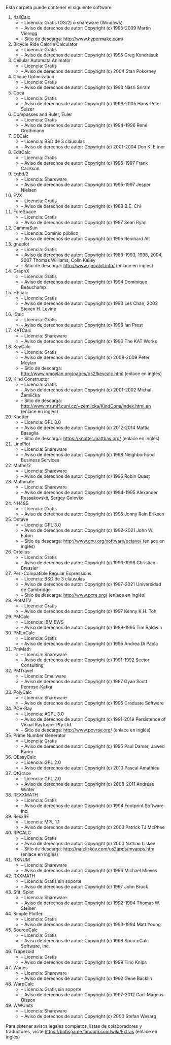 ﻿Esta carpeta puede contener el siguiente software:

1. 4allCalc
   - – Licencia: Gratis (OS/2) o shareware (Windows)
   - – Aviso de derechos de autor: Copyright (c) 1995-2009 Martin Vieregg
   - – Sitio de descarga: http://www.hypermake.com/
2. Bicycle Ride Calorie Calculator
   - – Licencia: Gratis
   - – Aviso de derechos de autor: Copyright (c) 1995 Greg Kondrasuk
3. Cellular Automata Animator
   - – Licencia: Gratis
   - – Aviso de derechos de autor: Copyright (c) 2004 Stan Pokorney
4. Clique Optimization
   - – Licencia: Gratis
   - – Aviso de derechos de autor: Copyright (c) 1993 Nasri Sriram
5. Coca
   - – Licencia: Gratis
   - – Aviso de derechos de autor: Copyright (c) 1996-2005 Hans-Peter Sulzer
6. Compasses and Ruler, Euler
   - – Licencia: Gratis
   - – Aviso de derechos de autor: Copyright (c) 1994-1996 René Grothmann
7. DECalc
   - – Licencia: BSD de 3 cláusulas
   - – Aviso de derechos de autor: Copyright (c) 2001-2004 Don K. Eitner
8. EditCalc
   - – Licencia: Gratis
   - – Aviso de derechos de autor: Copyright (c) 1995-1997 Frank Carlsson
9. EqEd/2
   - – Licencia: Shareware
   - – Aviso de derechos de autor: Copyright (c) 1995-1997 Jesper Nielsen
10. EVX
    - – Licencia: Gratis
    - – Aviso de derechos de autor: Copyright (c) 1988 B.E. Chi
11. ForeSpace
    - – Licencia: Gratis
    - – Aviso de derechos de autor: Copyright (c) 1997 Sean Ryan
12. GammaSun
    - – Licencia: Dominio público
    - – Aviso de derechos de autor: Copyright (c) 1995 Reinhard Alt
13. gnuplot
    - – Licencia: Gratis
    - – Aviso de derechos de autor: Copyright (c) 1986-1993, 1998, 2004, 2007 Thomas Williams, Colin Kelley
    - – Sitio de descarga: http://www.gnuplot.info/ (enlace en inglés)
14. GraphX
    - – Licencia: Gratis
    - – Aviso de derechos de autor: Copyright (c) 1994 Dominique Beauchamp
15. HPcalc
    - – Licencia: Gratis
    - – Aviso de derechos de autor: Copyright (c) 1993 Les Chan, 2002 Steven H. Levine
16. ICalc
    - – Licencia: Gratis
    - – Aviso de derechos de autor: Copyright (c) 1996 Ian Prest
17. KATCalc
    - – Licencia: Shareware
    - – Aviso de derechos de autor: Copyright (c) 1990 The KAT Works
18. KeyCalc
    - – Licencia: Gratis
    - – Aviso de derechos de autor: Copyright (c) 2008-2009 Peter Moylan
    - – Sitio de descarga: http://www.pmoylan.org/pages/os2/keycalc.html (enlace en inglés)
19. Kind Constructor
    - – Licencia: Gratis
    - – Aviso de derechos de autor: Copyright (c) 2001-2002 Michal Žemlička
    - – Sitio de descarga: http://www.ms.mff.cuni.cz/~zemlicka/KindCons/index.html.en (enlace en inglés)
20. Knotter
    - – Licencia: GPL 3.0
    - – Aviso de derechos de autor: Copyright (c) 2012-2014 Mattia Basaglia
    - – Sitio de descarga: https://knotter.mattbas.org/ (enlace en inglés)
21. LinePlot
    - – Licencia: Shareware
    - – Aviso de derechos de autor: Copyright (c) 1998 Neighborhood Business Services
22. Mathe/2
    - – Licencia: Shareware
    - – Aviso de derechos de autor: Copyright (c) 1995 Robin Quast
23. Mathmate
    - – Licencia: Shareware
    - – Aviso de derechos de autor: Copyright (c) 1994-1995 Alexander Russakovskii, Sergey Golovko
24. NH48S
    - – Licencia: Gratis
    - – Aviso de derechos de autor: Copyright (c) 1995 Jonny Rein Eriksen
25. Octave
    - – Licencia: GPL 3.0
    - – Aviso de derechos de autor: Copyright (c) 1992-2021 John W. Eaton
    - – Sitio de descarga: http://www.gnu.org/software/octave/ (enlace en inglés)
26. Ortelius
    - – Licencia: Gratis
    - – Aviso de derechos de autor: Copyright (c) 1996-1998 Christian Bressler
27. Perl-Compatible Regular Expressions
    - – Licencia: BSD de 3 cláusulas
    - – Aviso de derechos de autor: Copyright (c) 1997-2021 Universidad de Cambridge
    - – Sitio de descarga: http://www.pcre.org/ (enlace en inglés)
28. PlotMTV
    - – Licencia: Gratis
    - – Aviso de derechos de autor: Copyright (c) 1997 Kenny K.H. Toh
29. PMCalc
    - – Licencia: IBM EWS
    - – Aviso de derechos de autor: Copyright (c) 1989-1995 Tim Baldwin
30. PMLnCalc
    - – Licencia: Gratis
    - – Aviso de derechos de autor: Copyright (c) 1995 Andrea Di Paola
31. PmMath
    - – Licencia: Shareware
    - – Aviso de derechos de autor: Copyright (c) 1991-1992 Sector Consulting
32. PMTravel
    - – Licencia: Emailware
    - – Aviso de derechos de autor: Copyright (c) 1997 Gyan Scott Penrose-Kafka
33. PolyCalc
    - – Licencia: Shareware
    - – Aviso de derechos de autor: Copyright (c) 1995 Graduate Software
34. POV-Ray
    - – Licencia: AGPL 3.0
    - – Aviso de derechos de autor: Copyright (c) 1991-2019 Persistence of Visual Raytracer Pty Ltd.
    - – Sitio de descarga: http://www.povray.org/ (enlace en inglés)
35. Prime Number Generator
    - – Licencia: Gratis
    - – Aviso de derechos de autor: Copyright (c) 1995 Paul Damer, Jawed Karim
36. QEasyCalc
    - – Licencia: GPL 2.0
    - – Aviso de derechos de autor: Copyright (c) 2010 Pascal Amathieu
37. QtGrace
    - – Licencia: GPL 2.0
    - – Aviso de derechos de autor: Copyright (c) 2008-2011 Andreas Winter
38. REXXMATH
    - – Licencia: Gratis
    - – Aviso de derechos de autor: Copyright (c) 1994 Footprint Software Inc.
39. RexxRE
    - – Licencia: MPL 1.1
    - – Aviso de derechos de autor: Copyright (c) 2003 Patrick TJ McPhee
40. RPCALC
    - – Licencia: Gratis
    - – Aviso de derechos de autor: Copyright (c) 2000 Nathan Liskov
    - – Sitio de descarga: http://nateliskov.com/os2apps/myapps.htm (enlace en inglés)
41. RXNUM
    - – Licencia: Shareware
    - – Aviso de derechos de autor: Copyright (c) 1996 Michael Mieves
42. RXXMATH
    - – Licencia: Gratis sin soporte
    - – Aviso de derechos de autor: Copyright (c) 1997 John Brock
43. Sfit, Splot
    - – Licencia: Shareware
    - – Aviso de derechos de autor: Copyright (c) 1992-1994 Thomas W. Steiner
44. Simple Plotter
    - – Licencia: Gratis
    - – Aviso de derechos de autor: Copyright (c) 1993-1994 Matt Young
45. SourceCalc
    - – Licencia: Gratis
    - – Aviso de derechos de autor: Copyright (c) 1998 SourceCalc Software, Inc.
46. Trapezoid
    - – Licencia: Gratis
    - – Aviso de derechos de autor: Copyright (c) 1998 Tino Knips
47. Wages
    - – Licencia: Shareware
    - – Aviso de derechos de autor: Copyright (c) 1992 Gene Backlin
48. WarpCalc
    - – Licencia: Gratis sin soporte
    - – Aviso de derechos de autor: Copyright (c) 1997-2012 Carl-Magnus Olsson
49. WWUnits
    - – Licencia: Shareware
    - – Aviso de derechos de autor: Copyright (c) 2000 Stefan Wesarg

Para obtener avisos legales completos, listas de colaboradores y traductores, visite https://bobsgame.fandom.com/wiki/Extras (enlace en inglés)
